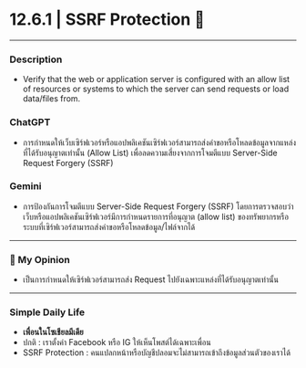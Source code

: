  # 12.6.1 | SSRF Protection 🧨

---

### Description
* Verify that the web or application server is configured with an allow list of resources or systems to which the server can send requests or load data/files from.

### ChatGPT
* การกำหนดให้เว็บเซิร์ฟเวอร์หรือแอปพลิเคชันเซิร์ฟเวอร์สามารถส่งคำขอหรือโหลดข้อมูลจากแหล่งที่ได้รับอนุญาตเท่านั้น (Allow List) เพื่อลดความเสี่ยงจากการโจมตีแบบ Server-Side Request Forgery (SSRF)

### Gemini
* การป้องกันการโจมตีแบบ Server-Side Request Forgery (SSRF) โดยการตรวจสอบว่าเว็บหรือแอปพลิเคชันเซิร์ฟเวอร์มีการกำหนดรายการที่อนุญาต (allow list) ของทรัพยากรหรือระบบที่เซิร์ฟเวอร์สามารถส่งคำขอหรือโหลดข้อมูล/ไฟล์จากได้
  
---

### 💭 My Opinion
* เป็นการกำหนดให้เซิร์ฟเวอร์สามารถส่ง Request ไปยังเฉพาะแหล่งที่ได้รับอนุญาตเท่านั้น
  
---

### Simple Daily Life
* **เพื่อนในโซเชียลมีเดีย**
* ปกติ : เราตั้งค่า Facebook หรือ IG ให้เห็นโพสต์ได้เฉพาะเพื่อน
* SSRF Protection : คนแปลกหน้าหรือบัญชีปลอมจะไม่สามารถเข้าถึงข้อมูลส่วนตัวของเราได้
  
